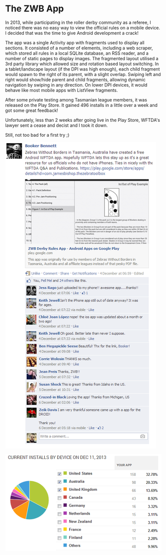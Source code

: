 # The ZWB App

In 2013, while participating in the roller derby community as a referee, I noticed there was no easy way to view the official rules on a mobile device. I decided that was the time to give Android development a crack!

The app was a single Activity app with fragments used to display all sections. It consisted of a number of elements, including a web scraper, which stored all rules in a local SQLite database, an RSS reader, and a number of static pages to display images.
The fragmented layout utilised a 3rd party library which allowed size and rotation based layout switching. In a tablet/landscape layout (if the DPI was high enough), each child fragment would spawn to the right of its parent, with a slight overlap. Swiping left and right would show/hide parent and child fragments, allowing dynamic navigation by swiping in any direction.
On lower DPI devices, it would behave like most mobile apps with ListView fragments.

After some private testing among Tasmanian league members, it was released on the Play Store. It gained 496 installs in a little over a week and got some great feedback!

Unfortunately, less than 2 weeks after going live in the Play Store, WFTDA's lawyer sent a cease and decist and I took it down.

Still, not too bad for a first try ;)

![The first Share on Facebook](/screenshots/ZWB%20Share.png?raw=true "The first Share on Facebook")

![Downloads by region](/screenshots/ZWB%20Stats%202.png?raw=true "Downloads by region")
